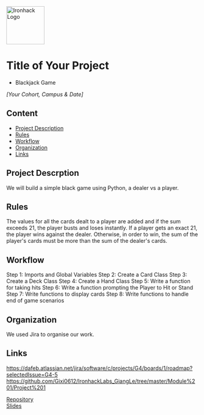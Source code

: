 <img src="https://bit.ly/2VnXWr2" alt="Ironhack Logo" width="100"/>

# Title of Your Project
*  Blackjack Game


*[Your Cohort, Campus & Date]*

## Content
- [Project Description](#project-description)
- [Rules](#rules)
- [Workflow](#workflow)
- [Organization](#organization)
- [Links](#links)

## Project Descrption
We will  build a simple black game using Python, a dealer vs a player. 

## Rules
The values for all the cards dealt to a player are added and if the sum exceeds 21, the player busts and loses instantly. If a player gets an exact 21, the player wins against the dealer. Otherwise, in order to win, the sum of the player's cards must be more than the sum of the dealer's cards.

## Workflow
Step 1: Imports and Global Variables
Step 2: Create a Card Class
Step 3: Create a Deck Class
Step 4: Create a Hand Class
Step 5: Write a function for taking hits
Step 6: Write a function prompting the Player to Hit or Stand
Step 7: Write functions to display cards
Step 8: Write functions to handle end of game scenarios

## Organization
We used Jira to organise our work. 



## Links
https://dafeb.atlassian.net/jira/software/c/projects/G4/boards/1/roadmap?selectedIssue=G4-5
https://github.com/Gixi0612/IronhackLabs_GiangLe/tree/master/Module%201/Project%201

[Repository](https://github.com/)  
[Slides](https://slides.com/)  
